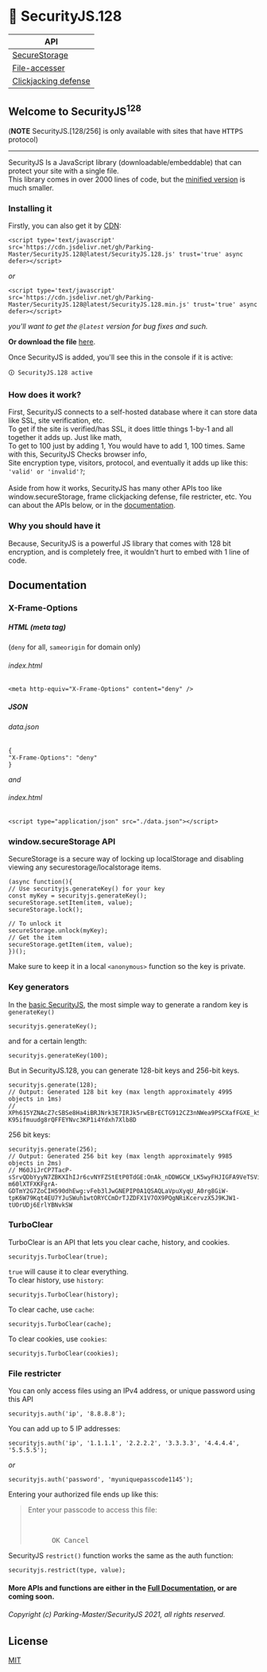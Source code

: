 # :key: SecurityJS.128
| API |
|------|
| [SecureStorage]() |
| [File-accesser]() |
| [Clickjacking defense]() |
## Welcome to SecurityJS<sup>128</sup>
(**NOTE** SecurityJS.[128/256] is only available with sites that have <kbd>HTTPS</kbd> protocol)<hr>
SecurityJS Is a JavaScript library (downloadable/embeddable) that can protect your site with a single file.<br>
This library comes in over 2000 lines of code, but the [minified version]() is much smaller.

### Installing it
Firstly, you can also get it by [CDN](https://www.jsdelivr.com/):
```
<script type='text/javascript' src='https://cdn.jsdelivr.net/gh/Parking-Master/SecurityJS.128@latest/SecurityJS.128.js' trust='true' async defer></script>
```
_or_
```
<script type='text/javascript' src='https://cdn.jsdelivr.net/gh/Parking-Master/SecurityJS.128@latest/SecurityJS.128.min.js' trust='true' async defer></script>
```
_you'll want to get the `@latest` version for bug fixes and such._

**Or download the file** [here]().

Once SecurityJS is added, you'll see this in the console if it is active:
```
🛈 SecurityJS.128 active
```
### How does it work?
First, SecurityJS connects to a self-hosted database where it can store data like SSL, site verification, etc.<br>
To get if the site is verified/has SSL, it does little things 1-by-1 and all together it adds up. Just like math,<br>
To get to 100 just by adding 1, You would have to add 1, 100 times. Same with this, SecurityJS Checks browser info,<br>
Site encryption type, visitors, protocol, and eventually it adds up like this: `'valid' or 'invalid'?`;
<br>
<br>
Aside from how it works, SecurityJS has many other APIs too like window.secureStorage, frame clickjacking defense, file restricter, etc. You can about the APIs below, or in the [documentation]().

### Why you should have it
Because, SecurityJS is a powerful JS library that comes with 128 bit encryption, and is completely free, it wouldn't hurt to embed with 1 line of code.

## Documentation
### X-Frame-Options
##### HTML (meta tag)
(`deny` for all, `sameorigin` for domain only)
###### index.html
```
<meta http-equiv="X-Frame-Options" content="deny" />
```
##### JSON
###### data.json
```
{
"X-Frame-Options": "deny"
}
```
_and_
###### index.html
```
<script type="application/json" src="./data.json"></script>
```
### window.secureStorage API
SecureStorage is a secure way of locking up localStorage and disabling viewing any securestorage/localstorage items.
```
(async function(){
// Use securityjs.generateKey() for your key
const myKey = securityjs.generateKey();
secureStorage.setItem(item, value);
secureStorage.lock();

// To unlock it
secureStorage.unlock(myKey);
// Get the item
secureStorage.getItem(item, value);
})();
```
Make sure to keep it in a local `<anonymous>` function so the key is private.
### Key generators
In the [basic SecurityJS](https://github.com/Parking-Master/Security.js), the most simple way to generate a random key is `generateKey()`
```
securityjs.generateKey();
```
and for a certain length:
```
securityjs.generateKey(100);
```
But in SecurityJS.128, you can generate 128-bit keys and 256-bit keys.
```
securityjs.generate(128);
// Output: Generated 128 bit key (max length approximately 4995 objects in 1ms)
// XPh615YZNAcZ7cSBSe8Ha4iBRJNrk3E7IRJk5rwEBrECTG912CZ3nNWea9PSCXafFGXE_kSqAqxAC7VSOrcg2QAg8uf-K95ifmuudg8rQFFEYNvc3KP1i4Ydxh7Xlb8D
```
256 bit keys:
```
securityjs.generate(256);
// Output: Generated 256 bit key (max length approximately 9985 objects in 2ms)
// M60JiJrCP7TacP-sSrvQDbYyyN7ZBKXIhIJr6cvNYFZStEtP0TdGE:OnAk_nDDWGCW_LK5wyFHJIGFA9VeTSVixUaLigsdXY-m60lXTFXKFgrA-GDTmY2G7ZoCIH590dhEwg:vFeb3lJwGNEPIP0A1QSAQLaVpuXyqU_A0rg8GiW-tpK6W79Kqt4EU7YJuSWuh1wtORYCCmDrTJZDFX1V7OX9PQgNRiKcervzX5J9KJW1-tUOrUDj6ErlYBNvkSW
```
### TurboClear
TurboClear is an API that lets you clear cache, history, and cookies.
```
securityjs.TurboClear(true);
```
`true` will cause it to clear everything.<br>
To clear history, use `history`:
```
securityjs.TurboClear(history);
```
To clear cache, use `cache`:
```
securityjs.TurboClear(cache);
```
To clear cookies, use `cookies`:
```
securityjs.TurboClear(cookies);
```
### File restricter
You can only access files using an IPv4 address, or unique password using this API
```
securityjs.auth('ip', '8.8.8.8');
```
You can add up to 5 IP addresses:
```
securityjs.auth('ip', '1.1.1.1', '2.2.2.2', '3.3.3.3', '4.4.4.4', '5.5.5.5');
```
_or_
```
securityjs.auth('password', 'myuniquepasscode1145');
```
Entering your authorized file ends up like this:
> Enter your passcode to access this file:<br>
> <ul><kbd>&nbsp;&nbsp;&nbsp;&nbsp;&nbsp;&nbsp;&nbsp;&nbsp;&nbsp;&nbsp;&nbsp;&nbsp;&nbsp;&nbsp;&nbsp;&nbsp;&nbsp;&nbsp;&nbsp;&nbsp;&nbsp;&nbsp;&nbsp;&nbsp;&nbsp;&nbsp;&nbsp;&nbsp;&nbsp;</kbd><br><ul><kbd>OK</kbd>&nbsp;&nbsp;<kbd>Cancel</kbd><br></ul>
SecurityJS `restrict()` function works the same as the auth function:
```
securityjs.restrict(type, value);
```
#### More APIs and functions are either in the [Full Documentation](), or are coming soon.
  
###### Copyright (c) Parking-Master/SecurityJS 2021, all rights reserved.

## License
[MIT](LICENSE.md)
